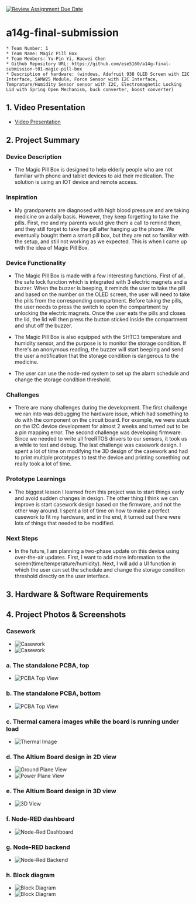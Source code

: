 [![Review Assignment Due Date](https://classroom.github.com/assets/deadline-readme-button-24ddc0f5d75046c5622901739e7c5dd533143b0c8e959d652212380cedb1ea36.svg)](https://classroom.github.com/a/kzkUPShx)
# a14g-final-submission

    * Team Number: 1
    * Team Name: Magic Pill Box
    * Team Members: Yu-Pin Yi, Haowei Chen
    * Github Repository URL: https://github.com/ese5160/a14g-final-submission-t01-magic-pill-box
    * Description of hardware: (windows, Adafruit 938 OLED Screen with I2C Interface, SAMW25 Module, Force Sensor with I2C Interface, Temprature/Humidity Sensor sensor with I2C, Electromagnetic Locking Lid with Spring Open Mechanism, buck converter, boost converter) 

## 1. Video Presentation

- [Video Presentation](https://youtu.be/nQqyR8lDyXY?si=AE45nUH7O6IaNKej)

## 2. Project Summary

### Device Description

- The Magic Pill Box is designed to help elderly people who are not familiar with phone and tablet devices to aid their medication. The solution is using an IOT device and remote access. 

### Inspiration

- My grandparents are diagnosed with high blood pressure and are taking medicine on a daily basis. However, they keep forgetting to take the pills. First, me and my parents would give them a call to remind them, and they still forget to take the pill after hanging up the phone. We eventually bought them a smart pill box, but they are not so familiar with the setup, and still not working as we expected. This is when I came up with the idea of Magic Pill Box. 

### Device Functionality

- The Magic Pill Box is made with a few interesting functions. First of all, the safe lock function which is integrated with 3 electric magnets and a buzzer. When the buzzer is beeping, it reminds the user to take the pill and based on the number on the OLED screen, the user will need to take the pills from the corresponding compartment. Before taking the pills, the user needs to press the switch to open the compartment by unlocking the electric magnets. Once the user eats the pills and closes the lid, the lid will then press the button sticked inside the compartment and shut off the buzzer. 

- The Magic Pill Box is also equipped with the SHTC3 temperature and humidity sensor, and the purpose is to monitor the storage condition. If there's an anonymous reading, the buzzer will start beeping and send the user a notification that the storage condition is dangerous to the medicine.

- The user can use the node-red system to set up the alarm schedule and change the storage condition threshold.

### Challenges

- There are many challenges during the development. The first challenge we ran into was debugging the hardware issue, which had something to do with the component on the circuit board. For example, we were stuck on the I2C device development for almost 2 weeks and turned out to be a pin mapping error. The second challenge was developing firmware. Since we needed to write all freeRTOS drivers to our sensors, it took us a while to test and debug. The last challenge was casework design. I spent a lot of time on modifying the 3D design of the casework and had to print multiple prototypes to test the device and printing something out really took a lot of time. 

### Prototype Learnings

- The biggest lesson I learned from this project was to start things early and avoid sudden changes in design. The other thing I think we can improve is start casework design based on the firmware, and not the other way around. I spent a lot of time on how to make a perfect casework to fit my hardware, and in the end, it turned out there were lots of things that needed to be modified.

### Next Steps

- In the future, I am planning a two-phase update on this device using over-the-air updates. First, I want to add more information to the screen(time/temperature/humidity). Next, I will add a UI function in which the user can set the schedule and change the storage condition threshold directly on the user interface. 

## 3. Hardware & Software Requirements

## 4. Project Photos & Screenshots

### Casework

- ![Casework](img/casework2.jpg)
- ![Casework](img/casework1.jpg)

### a. The standalone PCBA, top

- ![PCBA Top View](img/board_front.jpg)

### b. The standalone PCBA, bottom

- ![PCBA Top View](img/board_back.jpg)

### c. Thermal camera images while the board is running under load 

- ![Thermal Image](img/heatgun.jpg)

### d. The Altium Board design in 2D view

- ![Ground Plane View](img/ground.png)
- ![Power Plane View](img/power.png)

### e. The Altium Board design in 3D view

- ![3D View](img/3dView.png)

### f. Node-RED dashboard

- ![Node-Red Dashboard](img/node_red_UI.png)

### g. Node-RED backend

- ![Node-Red Backend](img/node_red_backEnd.png)

### h. Block diagram

- ![Block Diagram](img/system_diagram.png)
- ![Block Diagram](img/block_diagram.png)